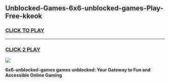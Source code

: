 
## Unblocked-Games-6x6-unblocked-games-Play-Free-kkeok
<h3>
<a href="https://clearcache.space/e2bc6b?title=6x6-unblocked-games&ref=21A">CLICK TO PLAY</a></h3>
<hr>

<h3>
<a href="https://clearcache.space/e2bc6b?title=6x6-unblocked-games&ref=21A">CLICK 2 PLAY</a>
  
</h3>

<a href="https://clearcache.space/e2bc6b?title=6x6-unblocked-games&ref=21A"><img src="https://clearcache.store/games.png"></a>


**6x6-unblocked-games games unblocked: Your Gateway to Fun and Accessible Online Gaming**
